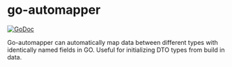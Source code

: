# go-automapper

[![GoDoc](https://godoc.org/github.com/PeteProgrammer/go-automapper?status.svg)](https://godoc.org/github.com/PeteProgrammer/go-automapper)

Go-automapper can automatically map data between different types with
identically named fields in GO. Useful for initializing DTO types from build in
data.
